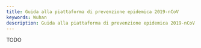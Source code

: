 ```yaml
---
title: Guida alla piattaforma di prevenzione epidemica 2019-nCoV
keywords: Wuhan
description: Guida alla piattaforma di prevenzione epidemica 2019-nCoV
---
```


TODO
